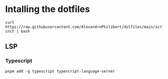 # Intalling the dotfiles

```
curl https://raw.githubusercontent.com/AlexandrePhilibert/dotfiles/main/scripts/config-init | bash
```

## LSP

### Typescript

```
pnpm add -g typescript typescript-language-server
```
